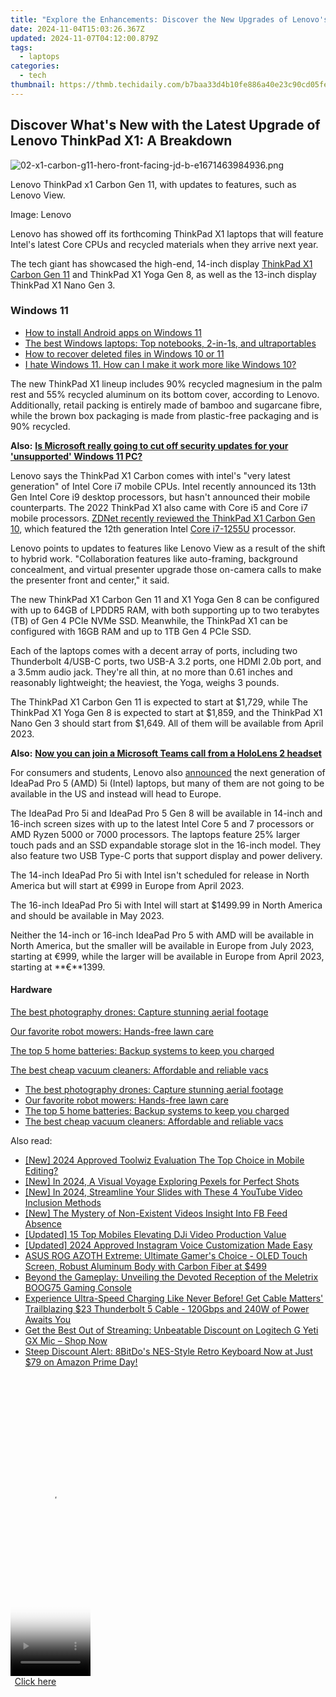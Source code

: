 ```yaml
---
title: "Explore the Enhancements: Discover the New Upgrades of Lenovo's ThinkPad X1 - Insights From ZDNet"
date: 2024-11-04T15:03:26.367Z
updated: 2024-11-07T04:12:00.879Z
tags:
  - laptops
categories:
  - tech
thumbnail: https://thmb.techidaily.com/b7baa33d4b10fe886a40e23c90cd05fef9558b48e747814e8f0bb0ff84874df4.jpg
---
```


## Discover What's New with the Latest Upgrade of Lenovo ThinkPad X1: A Breakdown

![02-x1-carbon-g11-hero-front-facing-jd-b-e1671463984936.png](https://www.zdnet.com/a/img/resize/08941c1828903658be28d261a3388eeee794c8d2/2022/12/22/a59631cb-38aa-4867-af7f-a38aaa0238a1/02-x1-carbon-g11-hero-front-facing-jd-b-e1671463984936.png?auto=webp&width=1280)

Lenovo ThinkPad x1 Carbon Gen 11, with updates to features, such as Lenovo View.

Image: Lenovo

Lenovo has showed off its forthcoming ThinkPad X1 laptops that will feature Intel's latest Core CPUs and recycled materials when they arrive next year. 

The tech giant has showcased the high-end, 14-inch display [ThinkPad X1 Carbon Gen 11](https://shop-links.co/link/?exclusive=1&publisher_slug=itechdaily19598&url=https%3A%2F%2Fnews.lenovo.com%2Fpressroom%2Fpress-releases%2Fthinkpad-x1-thinkvision-lenovo-go-power-hybrid-working%2F) and ThinkPad X1 Yoga Gen 8, as well as the 13-inch display ThinkPad X1 Nano Gen 3\. 

### Windows 11

* [How to install Android apps on Windows 11](https://www.zdnet.com/article/how-to-install-android-apps-on-windows-11/)
* [The best Windows laptops: Top notebooks, 2-in-1s, and ultraportables](https://www.zdnet.com/article/best-windows-laptop/)
* [How to recover deleted files in Windows 10 or 11](https://www.zdnet.com/article/how-to-recover-deleted-files-in-windows-10-or-11/)
* [I hate Windows 11\. How can I make it work more like Windows 10?](https://www.zdnet.com/article/hate-windows-11-heres-how-to-make-it-work-more-like-windows-10/)

The new ThinkPad X1 lineup includes 90% recycled magnesium in the palm rest and 55% recycled aluminum on its bottom cover, according to Lenovo. Additionally, retail packing is entirely made of bamboo and sugarcane fibre, while the brown box packaging is made from plastic-free packaging and is 90% recycled. 

**Also:** [**Is Microsoft really going to cut off security updates for your 'unsupported' Windows 11 PC?**](https://www.zdnet.com/article/is-microsoft-really-going-to-cut-off-security-updates-for-my-unsupported-windows-11-pc/)

Lenovo says the ThinkPad X1 Carbon comes with intel's "very latest generation" of Intel Core i7 mobile CPUs. Intel recently announced its 13th Gen Intel Core i9 desktop processors, but hasn't announced their mobile counterparts. The 2022 ThinkPad X1 also came with Core i5 and Core i7 mobile processors. [ZDNet recently reviewed the ThinkPad X1 Carbon Gen 10](https://www.zdnet.com/article/lenovo-thinkpad-x1-carbon-gen-10-review/), which featured the 12th generation Intel [Core i7-1255U](https://www.intel.com/content/www/us/en/products/sku/226259/intel-core-i71255u-processor-12m-cache-up-to-4-70-ghz/specifications.html) processor.

Lenovo points to updates to features like Lenovo View as a result of the shift to hybrid work. "Collaboration features like auto-framing, background concealment, and virtual presenter upgrade those on-camera calls to make the presenter front and center," it said.

The new ThinkPad X1 Carbon Gen 11 and X1 Yoga Gen 8 can be configured with up to 64GB of LPDDR5 RAM, with both supporting up to two terabytes (TB) of Gen 4 PCIe NVMe SSD. Meanwhile, the ThinkPad X1 can be configured with 16GB RAM and up to 1TB Gen 4 PCIe SSD. 

Each of the laptops comes with a decent array of ports, including two Thunderbolt 4/USB-C ports, two USB-A 3.2 ports, one HDMI 2.0b port, and a 3.5mm audio jack. They're all thin, at no more than 0.61 inches and reasonably lightweight; the heaviest, the Yoga, weighs 3 pounds. 

The ThinkPad X1 Carbon Gen 11 is expected to start at $1,729, while The ThinkPad X1 Yoga Gen 8 is expected to start at $1,859, and the ThinkPad X1 Nano Gen 3 should start from $1,649\. All of them will be available from April 2023\. 

**Also:** [**Now you can join a Microsoft Teams call from a HoloLens 2 headset**](https://www.zdnet.com/article/now-you-can-join-a-microsoft-teams-call-from-a-hololens-2-headset/)

For consumers and students, Lenovo also [announced](https://shop-links.co/link/?exclusive=1&publisher_slug=itechdaily19598&url=https%3A%2F%2Fnews.lenovo.com%2Fpressroom%2Fpress-releases%2Fnew-consumer-devices-next-gen-performance-versatility-convenience%2F) the next generation of IdeaPad Pro 5 (AMD) 5i (Intel) laptops, but many of them are not going to be available in the US and instead will head to Europe.

The IdeaPad Pro 5i and IdeaPad Pro 5 Gen 8 will be available in 14-inch and 16-inch screen sizes with up to the latest Intel Core 5 and 7 processors or AMD Ryzen 5000 or 7000 processors. The laptops feature 25% larger touch pads and an SSD expandable storage slot in the 16-inch model. They also feature two USB Type-C ports that support display and power delivery. 

The 14-inch IdeaPad Pro 5i with Intel isn't scheduled for release in North America but will start at €999 in Europe from April 2023\. 

The 16-inch IdeaPad Pro 5i with Intel will start at $1499.99 in North America and should be available in May 2023\. 

Neither the 14-inch or 16-inch IdeaPad Pro 5 with AMD will be available in North America, but the smaller will be available in Europe from July 2023, starting at €999, while the larger will be available in Europe from April 2023, starting at **€**1399.

#### Hardware

[The best photography drones: Capture stunning aerial footage](https://www.zdnet.com/article/best-photography-drone/ "The best photography drones: Capture stunning aerial footage")

[Our favorite robot mowers: Hands-free lawn care](https://www.zdnet.com/article/best-robot-mower/ "Our favorite robot mowers: Hands-free lawn care")

[The top 5 home batteries: Backup systems to keep you charged](https://www.zdnet.com/article/best-home-battery/ "The top 5 home batteries: Backup systems to keep you charged")

[The best cheap vacuum cleaners: Affordable and reliable vacs](https://www.zdnet.com/article/best-cheap-vacuum/ "The best cheap vacuum cleaners: Affordable and reliable vacs")

* [The best photography drones: Capture stunning aerial footage](https://www.zdnet.com/article/best-photography-drone/ "The best photography drones: Capture stunning aerial footage")
* [Our favorite robot mowers: Hands-free lawn care](https://www.zdnet.com/article/best-robot-mower/ "Our favorite robot mowers: Hands-free lawn care")
* [The top 5 home batteries: Backup systems to keep you charged](https://www.zdnet.com/article/best-home-battery/ "The top 5 home batteries: Backup systems to keep you charged")
* [The best cheap vacuum cleaners: Affordable and reliable vacs](https://www.zdnet.com/article/best-cheap-vacuum/ "The best cheap vacuum cleaners: Affordable and reliable vacs")

<ins class="adsbygoogle"
     style="display:block"
     data-ad-format="autorelaxed"
     data-ad-client="ca-pub-7571918770474297"
     data-ad-slot="1223367746"></ins>

<ins class="adsbygoogle"
     style="display:block"
     data-ad-client="ca-pub-7571918770474297"
     data-ad-slot="8358498916"
     data-ad-format="auto"
     data-full-width-responsive="true"></ins>

<span class="atpl-alsoreadstyle">Also read:</span>
<div><ul>
<li><a href="https://article-helps.techidaily.com/new-2024-approved-toolwiz-evaluation-the-top-choice-in-mobile-editing/"><u>[New] 2024 Approved Toolwiz Evaluation The Top Choice in Mobile Editing?</u></a></li>
<li><a href="https://vp-tips.techidaily.com/new-in-2024-a-visual-voyage-exploring-pexels-for-perfect-shots/"><u>[New] In 2024, A Visual Voyage Exploring Pexels for Perfect Shots</u></a></li>
<li><a href="https://youtube-tips.techidaily.com/n-2024-streamline-your-slides-with-these-4-youtube-video-inclusion-methods/"><u>[New] In 2024, Streamline Your Slides with These 4 YouTube Video Inclusion Methods</u></a></li>
<li><a href="https://facebook-videos.techidaily.com/new-the-mystery-of-non-existent-videos-insight-into-fb-feed-absence/"><u>[New] The Mystery of Non-Existent Videos Insight Into FB Feed Absence</u></a></li>
<li><a href="https://extra-information.techidaily.com/updated-15-top-mobiles-elevating-dji-video-production-value/"><u>[Updated] 15 Top Mobiles Elevating DJi Video Production Value</u></a></li>
<li><a href="https://instagram-videos.techidaily.com/updated-2024-approved-instagram-voice-customization-made-easy/"><u>[Updated] 2024 Approved Instagram Voice Customization Made Easy</u></a></li>
<li><a href="https://hardware-reviews.techidaily.com/1723964488440-asus-rog-azoth-extreme-ultimate-gamers-choice-oled-touch-screen-robust-aluminum-body-with-carbon-fiber-at-499/"><u>ASUS ROG AZOTH Extreme: Ultimate Gamer's Choice - OLED Touch Screen, Robust Aluminum Body with Carbon Fiber at $499</u></a></li>
<li><a href="https://hardware-reviews.techidaily.com/beyond-the-gameplay-unveiling-the-devoted-reception-of-the-meletrix-boog75-gaming-console/"><u>Beyond the Gameplay: Unveiling the Devoted Reception of the Meletrix BOOG75 Gaming Console</u></a></li>
<li><a href="https://hardware-reviews.techidaily.com/experience-ultra-speed-charging-like-never-before-get-cable-matters-trailblazing-23-thunderbolt-5-cable-120gbps-and-240w-of-power-awaits-you/"><u>Experience Ultra-Speed Charging Like Never Before! Get Cable Matters' Trailblazing $23 Thunderbolt 5 Cable - 120Gbps and 240W of Power Awaits You</u></a></li>
<li><a href="https://hardware-reviews.techidaily.com/get-the-best-out-of-streaming-unbeatable-discount-on-logitech-g-yeti-gx-mic-shop-now/"><u>Get the Best Out of Streaming: Unbeatable Discount on Logitech G Yeti GX Mic – Shop Now</u></a></li>
<li><a href="https://hardware-reviews.techidaily.com/1723964487998-steep-discount-alert-8bitdos-nes-style-retro-keyboard-now-at-just-79-on-amazon-prime-day/"><u>Steep Discount Alert: 8BitDo's NES-Style Retro Keyboard Now at Just $79 on Amazon Prime Day!</u></a></li>
</ul></div>

<!-- affiliate ads begin -->
<span id="1975503">
					<video width="128" height="480" style="cursor:pointer"
           poster="//a.impactradius-go.com/display-clicktoplayimage/1975503.png"
           onclick="if(!this.playClicked){this.play();this.setAttribute('controls',true);this.playClicked=true;}">
	   <source src="//a.impactradius-go.com/display-ad/22993-1975503">
	   <img src="//a.impactradius-go.com/display-clicktoplayimage/1975503.png" style="border: none; height: 100%; width: 100%; object-fit: contain">
	</video>
	<div style="width:80px;text-align:center"><a href="javascript:window.open(decodeURIComponent('https%3A%2F%2Fhomestyler.sjv.io%2Fc%2F5597632%2F1975503%2F22993'), '_blank');void(0);">Click here</a></div>
</span>
<img height="0" width="0" src="https://imp.pxf.io/i/5597632/1975503/22993" style="position:absolute;visibility:hidden;" border="0" />
<!-- affiliate ads end -->

